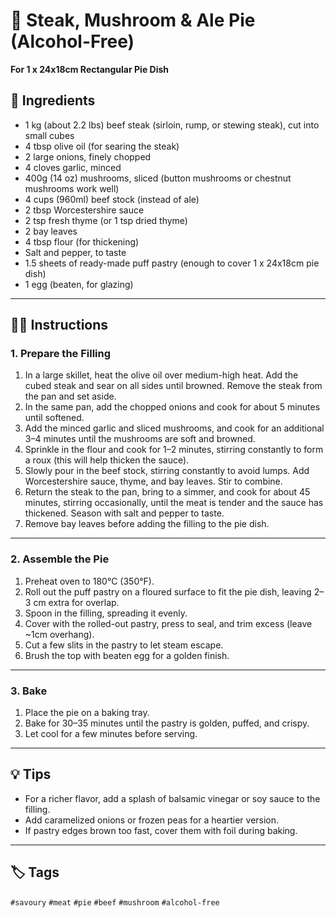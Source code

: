 # 🥧 Steak, Mushroom & Ale Pie (Alcohol-Free)

**For 1 x 24x18cm Rectangular Pie Dish**

## 🛒 Ingredients

- 1 kg (about 2.2 lbs) beef steak (sirloin, rump, or stewing steak), cut into small cubes
- 4 tbsp olive oil (for searing the steak)
- 2 large onions, finely chopped
- 4 cloves garlic, minced
- 400g (14 oz) mushrooms, sliced (button mushrooms or chestnut mushrooms work well)
- 4 cups (960ml) beef stock (instead of ale)
- 2 tbsp Worcestershire sauce
- 2 tsp fresh thyme (or 1 tsp dried thyme)
- 2 bay leaves
- 4 tbsp flour (for thickening)
- Salt and pepper, to taste
- 1.5 sheets of ready-made puff pastry (enough to cover 1 x 24x18cm pie dish)
- 1 egg (beaten, for glazing)

---

## 👩‍🍳 Instructions

### 1. Prepare the Filling

1. In a large skillet, heat the olive oil over medium-high heat. Add the cubed steak and sear on all sides until browned. Remove the steak from the pan and set aside.  
2. In the same pan, add the chopped onions and cook for about 5 minutes until softened.  
3. Add the minced garlic and sliced mushrooms, and cook for an additional 3–4 minutes until the mushrooms are soft and browned.  
4. Sprinkle in the flour and cook for 1–2 minutes, stirring constantly to form a roux (this will help thicken the sauce).  
5. Slowly pour in the beef stock, stirring constantly to avoid lumps. Add Worcestershire sauce, thyme, and bay leaves. Stir to combine.  
6. Return the steak to the pan, bring to a simmer, and cook for about 45 minutes, stirring occasionally, until the meat is tender and the sauce has thickened. Season with salt and pepper to taste.  
7. Remove bay leaves before adding the filling to the pie dish.

---

### 2. Assemble the Pie

1. Preheat oven to 180°C (350°F).  
2. Roll out the puff pastry on a floured surface to fit the pie dish, leaving 2–3 cm extra for overlap.  
3. Spoon in the filling, spreading it evenly.  
4. Cover with the rolled-out pastry, press to seal, and trim excess (leave ~1cm overhang).  
5. Cut a few slits in the pastry to let steam escape.  
6. Brush the top with beaten egg for a golden finish.

---

### 3. Bake

1. Place the pie on a baking tray.  
2. Bake for 30–35 minutes until the pastry is golden, puffed, and crispy.  
3. Let cool for a few minutes before serving.

---

## 💡 Tips

- For a richer flavor, add a splash of balsamic vinegar or soy sauce to the filling.
- Add caramelized onions or frozen peas for a heartier version.
- If pastry edges brown too fast, cover them with foil during baking.

---

## 🏷️ Tags

`#savoury` `#meat` `#pie` `#beef` `#mushroom` `#alcohol-free`
